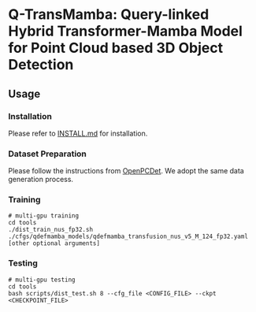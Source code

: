 # Q-TransMamba: Query-linked Hybrid Transformer-Mamba Model for Point Cloud based 3D Object Detection
	


## Usage
### Installation
Please refer to [INSTALL.md](docs/INSTALL.md) for installation.

### Dataset Preparation
Please follow the instructions from [OpenPCDet](https://github.com/open-mmlab/OpenPCDet/blob/master/docs/GETTING_STARTED.md). We adopt the same data generation process.

### Training
```
# multi-gpu training
cd tools
./dist_train_nus_fp32.sh ./cfgs/qdefmamba_models/qdefmamba_transfusion_nus_v5_M_124_fp32.yaml [other optional arguments]
```

### Testing
```
# multi-gpu testing
cd tools
bash scripts/dist_test.sh 8 --cfg_file <CONFIG_FILE> --ckpt <CHECKPOINT_FILE>
```
